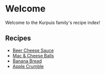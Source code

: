 # Welcome

Welcome to the Kurpuis family's recipe index!

## Recipes

- [Beer Cheese Sauce](recipes/beer-cheese-sauce.md)
- [Mac & Cheese Balls](recipes/mac-and-cheese-balls.md)
- [Banana Bread](recipes/banana-bread.md)
- [Apple Crumble](recipes/apple-crumble.md)
